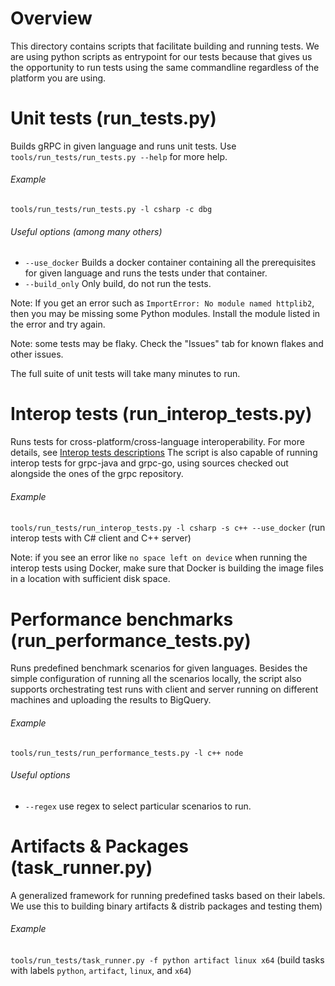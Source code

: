 # Overview

This directory contains scripts that facilitate building and running tests. We are using python scripts as entrypoint for our
tests because that gives us the opportunity to run tests using the same commandline regardless of the platform you are using.

# Unit tests (run_tests.py)

Builds gRPC in given language and runs unit tests. Use `tools/run_tests/run_tests.py --help` for more help.

###### Example
`tools/run_tests/run_tests.py -l csharp -c dbg`

###### Useful options (among many others)
- `--use_docker` Builds a docker container containing all the prerequisites for given language and runs the tests under that container.
- `--build_only` Only build, do not run the tests.

Note: If you get an error such as `ImportError: No module named httplib2`, then you may be missing some Python modules. Install the module listed in the error and try again. 

Note: some tests may be flaky. Check the "Issues" tab for known flakes and other issues.

The full suite of unit tests will take many minutes to run.

# Interop tests (run_interop_tests.py)

Runs tests for cross-platform/cross-language interoperability. For more details, see [Interop tests descriptions](/doc/interop-test-descriptions.md)
The script is also capable of running interop tests for grpc-java and grpc-go, using sources checked out alongside the ones of the grpc repository.

###### Example
`tools/run_tests/run_interop_tests.py -l csharp -s c++ --use_docker` (run interop tests with C# client and C++ server)

Note: if you see an error like `no space left on device` when running the
interop tests using Docker, make sure that Docker is building the image files in
a location with sufficient disk space.

# Performance benchmarks (run_performance_tests.py)

Runs predefined benchmark scenarios for given languages. Besides the simple configuration of running all the scenarios locally,
the script also supports orchestrating test runs with client and server running on different machines and uploading the results
to BigQuery.

###### Example
`tools/run_tests/run_performance_tests.py -l c++ node`

###### Useful options
- `--regex` use regex to select particular scenarios to run.

# Artifacts & Packages (task_runner.py)

A generalized framework for running predefined tasks based on their labels. We use this to building binary artifacts & distrib packages and testing them)

###### Example
`tools/run_tests/task_runner.py -f python artifact linux x64` (build tasks with labels `python`, `artifact`, `linux`, and `x64`)

